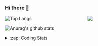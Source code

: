 ### Hi there 👋

<!--
**tao8687/tao8687** is a ✨ _special_ ✨ repository because its `README.md` (this file) appears on your GitHub profile.

Here are some ideas to get you started:

- 🔭 I’m currently working on ...
- 🌱 I’m currently learning ...
- 👯 I’m looking to collaborate on ...
- 🤔 I’m looking for help with ...
- 💬 Ask me about ...
- 📫 How to reach me: ...
- 😄 Pronouns: ...
- ⚡ Fun fact: ...
-->

<img align='right' src="https://media.giphy.com/media/M9gbBd9nbDrOTu1Mqx/giphy.gif" width="240">

  
![Top Langs](https://github-readme-stats.vercel.app/api/top-langs/?username=tao8687&layout=compact&title_color=23238E&text_color=A67D3D)

![Anurag's github stats](https://github-readme-stats.vercel.app/api?username=tao8687&show_icons=true&&text_color=A67D3D&title_color=23238E&show_icons=false&count_private=true&hide=stars)

<details>
  <summary>:zap: Coding Stats</summary>
  <br>
    
<!--START_SECTION:waka-->
![Code Time](http://img.shields.io/badge/Code%20Time-1%2C744%20hrs%2050%20mins-blue)

![Profile Views](http://img.shields.io/badge/Profile%20Views-0-blue)

**🐱 My GitHub Data** 

> 📦 1.5 MB Used in GitHub's Storage 
 > 
> 🏆 348 Contributions in the Year 2024
 > 
> 🚫 Not Opted to Hire
 > 
> 📜 61 Public Repositories 
 > 
> 🔑 25 Private Repositories 
 > 
**I'm an Early 🐤** 

```text
🌞 Morning                1566 commits        ██████████████████████░░░   88.03 % 
🌆 Daytime                90 commits          █░░░░░░░░░░░░░░░░░░░░░░░░   05.06 % 
🌃 Evening                119 commits         ██░░░░░░░░░░░░░░░░░░░░░░░   06.69 % 
🌙 Night                  4 commits           ░░░░░░░░░░░░░░░░░░░░░░░░░   00.22 % 
```
📅 **I'm Most Productive on Wednesday** 

```text
Monday                   256 commits         ████░░░░░░░░░░░░░░░░░░░░░   14.39 % 
Tuesday                  242 commits         ███░░░░░░░░░░░░░░░░░░░░░░   13.60 % 
Wednesday                312 commits         ████░░░░░░░░░░░░░░░░░░░░░   17.54 % 
Thursday                 236 commits         ███░░░░░░░░░░░░░░░░░░░░░░   13.27 % 
Friday                   252 commits         ████░░░░░░░░░░░░░░░░░░░░░   14.17 % 
Saturday                 245 commits         ███░░░░░░░░░░░░░░░░░░░░░░   13.77 % 
Sunday                   236 commits         ███░░░░░░░░░░░░░░░░░░░░░░   13.27 % 
```


📊 **This Week I Spent My Time On** 

```text
🕑︎ Time Zone: Asia/Shanghai

💬 Programming Languages: 
Other                    4 hrs 58 mins       █████████░░░░░░░░░░░░░░░░   35.64 % 
Lua                      3 hrs 31 mins       ██████░░░░░░░░░░░░░░░░░░░   25.24 % 
C++                      1 hr 5 mins         ██░░░░░░░░░░░░░░░░░░░░░░░   07.77 % 
Markdown                 55 mins             ██░░░░░░░░░░░░░░░░░░░░░░░   06.64 % 
CMake                    52 mins             ██░░░░░░░░░░░░░░░░░░░░░░░   06.32 % 

🔥 Editors: 
VS Code                  13 hrs 57 mins      █████████████████████████   100.00 % 

🐱‍💻 Projects: 
src                      8 hrs 41 mins       ████████████████░░░░░░░░░   62.32 % 
wheeltec_robot_src       1 hr 43 mins        ███░░░░░░░░░░░░░░░░░░░░░░   12.41 % 
2d_lidar_undistortion    1 hr 16 mins        ██░░░░░░░░░░░░░░░░░░░░░░░   09.17 % 
lv_port_pc_vscode        40 mins             █░░░░░░░░░░░░░░░░░░░░░░░░   04.89 % 
Emo                      31 mins             █░░░░░░░░░░░░░░░░░░░░░░░░   03.79 % 

💻 Operating System: 
Linux                    13 hrs 57 mins      █████████████████████████   100.00 % 
```

**I Mostly Code in C++** 

```text
C++                      11 repos            ████████░░░░░░░░░░░░░░░░░   31.43 % 
Python                   10 repos            ███████░░░░░░░░░░░░░░░░░░   28.57 % 
JavaScript               2 repos             █░░░░░░░░░░░░░░░░░░░░░░░░   05.71 % 
Batchfile                1 repo              █░░░░░░░░░░░░░░░░░░░░░░░░   02.86 % 
HTML                     1 repo              █░░░░░░░░░░░░░░░░░░░░░░░░   02.86 % 
```



**Timeline**

![Lines of Code chart](https://raw.githubusercontent.com/tao8687/tao8687/master/assets/bar_graph.png)


 Last Updated on 22/11/2024 01:44:49 UTC
<!--END_SECTION:waka-->
</details>
